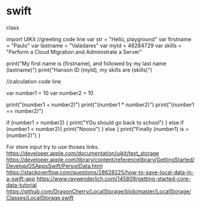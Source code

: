 # swift
class


import UIKit
//greeting code line
var str = "Hello, playground"
var firstname = "Paulo"
var lastname = "Valadares"
var myId = 48284729
var skills = "Perform a Cloud Migration and Administrate a Server"

print("My first name is \(firstname), and followed by my last name \(lastname)")
print("Hanson ID \(myId), my skills are \(skills)")


//calculation code line

var number1 = 10
var number2 = 10



print("\(number1 + number2)")
print("\(number1 * number2)")
print("\(number1 == number2)")

if (number1 > number2) {
    print("YOu should go back to school")
}
else if (number1 < number2){
    print("Noooo")
}
else {
    print("Finally \(number1) is = \(number2)")
}



For store input try to use thoses links.
https://developer.apple.com/documentation/uikit/text_storage
https://developer.apple.com/library/content/referencelibrary/GettingStarted/DevelopiOSAppsSwift/PersistData.html
https://stackoverflow.com/questions/28628225/how-to-save-local-data-in-a-swift-app
https://www.raywenderlich.com/145809/getting-started-core-data-tutorial
https://github.com/DragonCherry/LocalStorage/blob/master/LocalStorage/Classes/LocalStorage.swift
